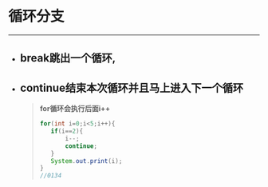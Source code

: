 # 循环分支

---

* ## break跳出一个循环,

* ## continue结束本次循环并且马上进入下一个循环

  > **for循环会执行后面i++**
  >
  >  ```java 
  >for(int i=0;i<5;i++){
  >  	if(i==2){
  >         i--;
  >  		continue;
  >    	}
  >  	System.out.print(i);
  >  }
  >  //0134
  >  ```
